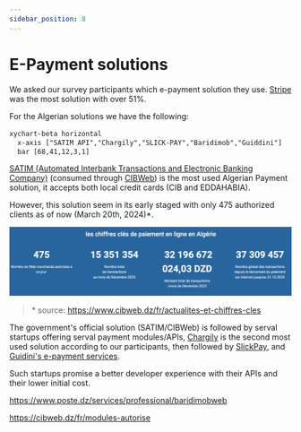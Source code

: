 ```yaml
---
sidebar_position: 8
---
```


# E-Payment solutions

We asked our survey participants which e-payment solution they use. [Stripe](https://stripe.com/en-de) was the most solution with over 51%.

For the Algerian solutions we have the following:

```mermaid
xychart-beta horizontal
  x-axis ["SATIM API","Chargily","SLICK-PAY","Baridimob","Guiddini"]
  bar [68,41,12,3,1]
```

[SATIM (Automated Interbank Transactions and Electronic Banking Company)](https://www.satim.dz/) (consumed through [CIBWeb](https://www.cibweb.dz/fr/)) is the most used Algerian Payment solution, it accepts both local credit cards (CIB and EDDAHABIA).

However, this solution seem in its early staged with only 475 authorized clients as of now (March 20th, 2024)*.

![CIB WEB Data](/img/stats/cib-web-data.png)


> \* source: https://www.cibweb.dz/fr/actualites-et-chiffres-cles

The government's official solution (SATIM/CIBWeb) is followed by serval startups offering serval payment modules/APIs, [Chargily](https://chargily.com/) is the second most used solution according to our participants, then followed by [SlickPay](https://www.slick-pay.com/), and [Guidini's e-payment services](https://guiddini.com.dz/e-paiement-en-algerie/).

Such startups promise a better developer experience with their APIs and their lower initial cost. 

<!-- However, looking into CIB's authorized web merchants: https://www.cibweb.dz/fr/annuaires-des-marchands, we see that these startups are registered under different labels.

This may arise some questions about FinTech startup regulations. Do these startup have special licenses to perform financial operations? Does the government require certificates from certain auditors to issue licenses?

On the other hand, onboarding CIBWeb solution might not be trivial and it is not well documented. Navigating through "CIB WEB" search results is very hard as they are often linking to Chargily or Slickpay instead of pointing to official resources, or tutorials/documentation on how to onboard to the official CIBWeb solution. -->


https://www.poste.dz/services/professional/baridimobweb

https://cibweb.dz/fr/modules-autorise